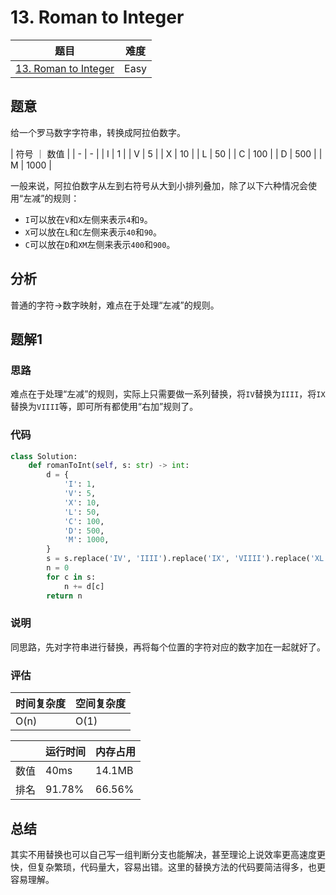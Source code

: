 # 13. Roman to Integer

| 题目 | 难度 |
| ---- | ---- |
| [13. Roman to Integer](https://leetcode.com/problems/roman-to-integer/) | Easy |

## 题意

给一个罗马数字字符串，转换成阿拉伯数字。

| 符号 ｜ 数值 |
| - | - |
| I | 1 |
| V | 5 |
| X | 10 |
| L | 50 |
| C | 100 |
| D | 500 |
| M | 1000 |

一般来说，阿拉伯数字从左到右符号从大到小排列叠加，除了以下六种情况会使用“左减”的规则：

- `I`可以放在`V`和`X`左侧来表示`4`和`9`。
- `X`可以放在`L`和`C`左侧来表示`40`和`90`。
- `C`可以放在`D`和`XM`左侧来表示`400`和`900`。

## 分析

普通的字符->数字映射，难点在于处理“左减”的规则。

## 题解1

### 思路

难点在于处理“左减”的规则，实际上只需要做一系列替换，将`IV`替换为`IIII`，将`IX`替换为`VIIII`等，即可所有都使用“右加”规则了。

### 代码

```python
class Solution:
    def romanToInt(self, s: str) -> int:
        d = {
            'I': 1,
            'V': 5,
            'X': 10,
            'L': 50,
            'C': 100,
            'D': 500,
            'M': 1000,
        }
        s = s.replace('IV', 'IIII').replace('IX', 'VIIII').replace('XL', 'XXXX').replace('XC', 'LXXXX').replace('CD', 'CCCC').replace('CM', 'DCCCC')
        n = 0
        for c in s:
            n += d[c]
        return n
```

### 说明

同思路，先对字符串进行替换，再将每个位置的字符对应的数字加在一起就好了。

### 评估

| 时间复杂度 | 空间复杂度 |
| ---- | ---- |
| O(n) | O(1) |

| | 运行时间 | 内存占用 |
| ---- | ---- | ---- |
| 数值 | 40ms | 14.1MB |
| 排名 | 91.78% | 66.56% |

## 总结

其实不用替换也可以自己写一组判断分支也能解决，甚至理论上说效率更高速度更快，但复杂繁琐，代码量大，容易出错。这里的替换方法的代码要简洁得多，也更容易理解。
